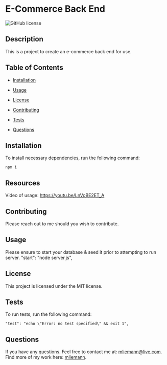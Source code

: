 # E-Commerce Back End
![GitHub license](https://img.shields.io/badge/license-MIT-blue.svg)

## Description

This is a project to create an e-commerce back end for use. 

## Table of Contents 

* [Installation](#installation)

* [Usage](#usage)

* [License](#license)

* [Contributing](#contributing)

* [Tests](#tests)

* [Questions](#questions)

## Installation

To install necessary dependencies, run the following command:

```
npm i
```

## Resources

Video of usage: https://youtu.be/LnVoBE2ET_A 

## Contributing
Please reach out to me should you wish to contribute. 

## Usage

Please ensure to start your database & seed it prior to attempting to run server.  "start": "node server.js",

## License

This project is licensed under the MIT license.
  

## Tests

To run tests, run the following command:

```
"test": "echo \"Error: no test specified\" && exit 1",
```

## Questions

If you have any questions. Feel free to contact me at: mliemann@live.com. Find more of my work here:  [mliemann](https://github.com/mliemann/).

